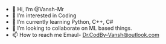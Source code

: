 - 👋 Hi, I’m @Vansh-Mr
- 👀 I’m interested in Coding
- 🌱 I’m currently learning Python, C++, C#
- 💞️ I’m looking to collaborate on ML based things.
- 📫 How to reach me Emaul- Dr.CodBy-Vansh@outlook.com

<!---
Vansh-Mr/Vansh-Mr is a ✨ special ✨ repository because its `README.md` (this file) appears on your GitHub profile.
You can click the Preview link to take a look at your changes.
--->
